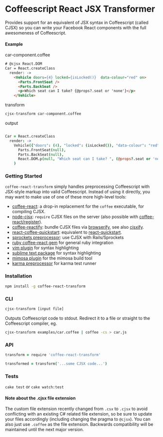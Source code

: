 # Coffeescript React JSX Transformer

Provides support for an equivalent of JSX syntax in Coffeescript (called CJSX) so you can write your Facebook React components with the full awesomeness of Coffeescript.

#### Example

car-component.coffee

```html
# @cjsx React.DOM
Car = React.createClass
  render: ->
    <Vehicle doors={4} locked={isLocked()}  data-colour="red" on>
      <Parts.FrontSeat />
      <Parts.BackSeat />
      <p>Which seat can I take? {@props?.seat or 'none'}</p>
    </Vehicle>
```

transform

```bash
cjsx-transform car-component.coffee
```

output

```coffeescript

Car = React.createClass
  render: ->
    Vehicle({"doors": (4), "locked": (isLocked()), "data-colour": "red", "on": true},
      Parts.FrontSeat(null),
      Parts.BackSeat(null),
      React.DOM.p(null, "Which seat can I take? ", (@props?.seat or 'none'))
    )
```

### Getting Started
`coffee-react-transform` simply handles preprocessing Coffeescript with JSX-style markup into valid Coffeescript. Instead of using it directly, you may want to make use of one of these more high-level tools:
- [coffee-react](https://github.com/jsdf/coffee-react): a drop-in replacement for the `coffee` executable, for compiling CJSX.
- [node-cjsx](https://github.com/SimonDegraeve/node-cjsx): `require` CJSX files on the server (also possible with [coffee-react/register](https://github.com/jsdf/coffee-react)).
- [coffee-reactify](https://github.com/jsdf/coffee-reactify): bundle CJSX files via [browserify](https://github.com/substack/node-browserify), see also [cjsxify](https://github.com/SimonDegraeve/cjsxify).  
- [react-coffee-quickstart](https://github.com/SimonDegraeve/react-coffee-quickstart): equivalent to [react-quickstart](https://github.com/andreypopp/react-quickstart).
- [sprockets preprocessor](https://github.com/jsdf/sprockets-coffee-react): use CJSX with Rails/Sprockets
- [ruby coffee-react gem](https://github.com/jsdf/ruby-coffee-react) for general ruby integration
- [vim plugin](https://github.com/mtscout6/vim-cjsx) for syntax highlighting
- [sublime text package](https://github.com/reactjs/sublime-react/) for syntax highlighting
- [mimosa plugin](https://github.com/mtscout6/mimosa-cjsx) for the mimosa build tool
- [karma preprocessor](https://github.com/mtscout6/karma-cjsx-preprocessor) for karma test runner

### Installation
```bash
npm install -g coffee-react-transform
```

### CLI

```bash
cjsx-transform [input file]
```
Outputs Coffeescript code to stdout. Redirect it to a file or straight to the Coffeescript compiler, eg.
```bash
cjsx-transform examples/car.coffee | coffee -cs > car.js
```

### API
```coffeescript
transform = require 'coffee-react-transform'

transformed = transform('...some CJSX code...')
```

### Tests

`cake test` or `cake watch:test`


#### Note about the .cjsx file extension
The custom file extension recently changed from `.csx` to `.cjsx` to avoid conflicting with an existing C# related file extension, so be sure to update your files accordingly (including changing the pragma to  `@cjsx`). You can also just use `.coffee` as the file extension. Backwards compatibility will be maintained until the next major version.
